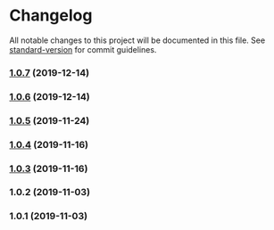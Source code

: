 # Changelog

All notable changes to this project will be documented in this file. See [standard-version](https://github.com/conventional-changelog/standard-version) for commit guidelines.

### [1.0.7](https://github.com/aorumbayev/linkedpipes-storage/compare/v1.0.6...v1.0.7) (2019-12-14)



### [1.0.6](https://github.com/aorumbayev/linkedpipes-storage/compare/v1.0.5...v1.0.6) (2019-12-14)



### [1.0.5](https://github.com/aorumbayev/linkedpipes-storage/compare/v1.0.4...v1.0.5) (2019-11-24)



### [1.0.4](https://github.com/aorumbayev/linkedpipes-storage/compare/v1.0.3...v1.0.4) (2019-11-16)



### [1.0.3](https://github.com/aorumbayev/linkedpipes-storage/compare/v1.0.2...v1.0.3) (2019-11-16)



### 1.0.2 (2019-11-03)



### 1.0.1 (2019-11-03)
